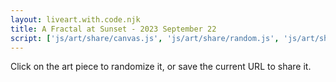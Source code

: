 ```yaml
---
layout: liveart.with.code.njk
title: A Fractal at Sunset - 2023 September 22
script: ['js/art/share/canvas.js', 'js/art/share/random.js', 'js/art/share/horizon.js', 'js/art/share/draw_kit.js', 'js/art/fractal_sunset.js']
---
```


Click on the art piece to randomize it, or save the current URL to share it.
